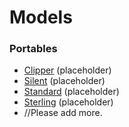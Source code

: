 <!-- TITLE: Corona -->
<!-- SUBTITLE: Add a quick summary of Corona --> 

# Models
### Portables
* [Clipper](/Corona/Clipper) (placeholder)
* [Silent](/Corona/Silent) (placeholder)
* [Standard](/Corona/Standard) (placeholder)
* [Sterling](/Corona/Sterling) (placeholder)
* //Please add more.
